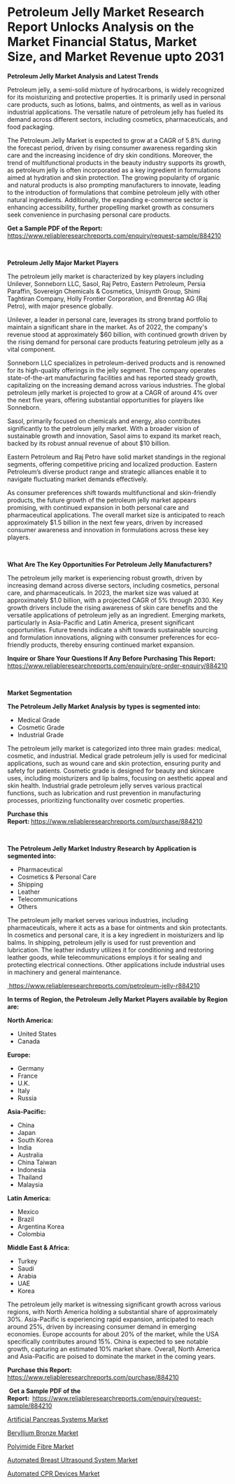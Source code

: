 <p><h1>Petroleum Jelly Market Research Report Unlocks Analysis on the Market Financial Status, Market Size, and Market Revenue upto 2031</h1></p><p><strong>Petroleum Jelly Market Analysis and Latest Trends</strong></p>
<p><p>Petroleum jelly, a semi-solid mixture of hydrocarbons, is widely recognized for its moisturizing and protective properties. It is primarily used in personal care products, such as lotions, balms, and ointments, as well as in various industrial applications. The versatile nature of petroleum jelly has fueled its demand across different sectors, including cosmetics, pharmaceuticals, and food packaging.</p><p>The Petroleum Jelly Market is expected to grow at a CAGR of 5.8% during the forecast period, driven by rising consumer awareness regarding skin care and the increasing incidence of dry skin conditions. Moreover, the trend of multifunctional products in the beauty industry supports its growth, as petroleum jelly is often incorporated as a key ingredient in formulations aimed at hydration and skin protection. The growing popularity of organic and natural products is also prompting manufacturers to innovate, leading to the introduction of formulations that combine petroleum jelly with other natural ingredients. Additionally, the expanding e-commerce sector is enhancing accessibility, further propelling market growth as consumers seek convenience in purchasing personal care products.</p></p>
<p><strong>Get a Sample PDF of the Report:&nbsp;</strong> <a href="https://www.reliableresearchreports.com/enquiry/request-sample/884210?utm_campaign=10&utm_medium=2&utm_source=Github&utm_content=ia&utm_term=07112024&utm_id=petroleum-jelly">https://www.reliableresearchreports.com/enquiry/request-sample/884210</a></p>
<p>&nbsp;</p>
<p><strong>Petroleum Jelly Major Market Players</strong></p>
<p><p>The petroleum jelly market is characterized by key players including Unilever, Sonneborn LLC, Sasol, Raj Petro, Eastern Petroleum, Persia Paraffin, Sovereign Chemicals & Cosmetics, Unisynth Group, Shimi Taghtiran Company, Holly Frontier Corporation, and Brenntag AG (Raj Petro), with major presence globally.</p><p>Unilever, a leader in personal care, leverages its strong brand portfolio to maintain a significant share in the market. As of 2022, the company's revenue stood at approximately $60 billion, with continued growth driven by the rising demand for personal care products featuring petroleum jelly as a vital component.</p><p>Sonneborn LLC specializes in petroleum-derived products and is renowned for its high-quality offerings in the jelly segment. The company operates state-of-the-art manufacturing facilities and has reported steady growth, capitalizing on the increasing demand across various industries. The global petroleum jelly market is projected to grow at a CAGR of around 4% over the next five years, offering substantial opportunities for players like Sonneborn.</p><p>Sasol, primarily focused on chemicals and energy, also contributes significantly to the petroleum jelly market. With a broader vision of sustainable growth and innovation, Sasol aims to expand its market reach, backed by its robust annual revenue of about $10 billion.</p><p>Eastern Petroleum and Raj Petro have solid market standings in the regional segments, offering competitive pricing and localized production. Eastern Petroleum’s diverse product range and strategic alliances enable it to navigate fluctuating market demands effectively.</p><p>As consumer preferences shift towards multifunctional and skin-friendly products, the future growth of the petroleum jelly market appears promising, with continued expansion in both personal care and pharmaceutical applications. The overall market size is anticipated to reach approximately $1.5 billion in the next few years, driven by increased consumer awareness and innovation in formulations across these key players.</p></p>
<p>&nbsp;</p>
<p><strong>What Are The Key Opportunities For Petroleum Jelly Manufacturers?</strong></p>
<p><p>The petroleum jelly market is experiencing robust growth, driven by increasing demand across diverse sectors, including cosmetics, personal care, and pharmaceuticals. In 2023, the market size was valued at approximately $1.0 billion, with a projected CAGR of 5% through 2030. Key growth drivers include the rising awareness of skin care benefits and the versatile applications of petroleum jelly as an ingredient. Emerging markets, particularly in Asia-Pacific and Latin America, present significant opportunities. Future trends indicate a shift towards sustainable sourcing and formulation innovations, aligning with consumer preferences for eco-friendly products, thereby ensuring continued market expansion.</p></p>
<p><strong>Inquire or Share Your Questions If Any Before Purchasing This Report:</strong> <a href="https://www.reliableresearchreports.com/enquiry/pre-order-enquiry/884210?utm_campaign=10&utm_medium=2&utm_source=Github&utm_content=ia&utm_term=07112024&utm_id=petroleum-jelly">https://www.reliableresearchreports.com/enquiry/pre-order-enquiry/884210</a></p>
<p>&nbsp;</p>
<p><strong>Market Segmentation</strong></p>
<p><strong>The Petroleum Jelly Market Analysis by types is segmented into:</strong></p>
<p><ul><li>Medical Grade</li><li>Cosmetic Grade</li><li>Industrial Grade</li></ul></p>
<p><p>The petroleum jelly market is categorized into three main grades: medical, cosmetic, and industrial. Medical grade petroleum jelly is used for medicinal applications, such as wound care and skin protection, ensuring purity and safety for patients. Cosmetic grade is designed for beauty and skincare uses, including moisturizers and lip balms, focusing on aesthetic appeal and skin health. Industrial grade petroleum jelly serves various practical functions, such as lubrication and rust prevention in manufacturing processes, prioritizing functionality over cosmetic properties.</p></p>
<p><strong>Purchase this Report:&nbsp;</strong><a href="https://www.reliableresearchreports.com/purchase/884210?utm_campaign=10&utm_medium=2&utm_source=Github&utm_content=ia&utm_term=07112024&utm_id=petroleum-jelly">https://www.reliableresearchreports.com/purchase/884210</a></p>
<p>&nbsp;</p>
<p><strong>The Petroleum Jelly Market Industry Research by Application is segmented into:</strong></p>
<p><ul><li>Pharmaceutical</li><li>Cosmetics & Personal Care</li><li>Shipping</li><li>Leather</li><li>Telecommunications</li><li>Others</li></ul></p>
<p><p>The petroleum jelly market serves various industries, including pharmaceuticals, where it acts as a base for ointments and skin protectants. In cosmetics and personal care, it is a key ingredient in moisturizers and lip balms. In shipping, petroleum jelly is used for rust prevention and lubrication. The leather industry utilizes it for conditioning and restoring leather goods, while telecommunications employs it for sealing and protecting electrical connections. Other applications include industrial uses in machinery and general maintenance.</p></p>
<p><a href="https://www.reliableresearchreports.com/petroleum-jelly-r884210?utm_campaign=10&utm_medium=2&utm_source=Github&utm_content=ia&utm_term=07112024&utm_id=petroleum-jelly">&nbsp;https://www.reliableresearchreports.com/petroleum-jelly-r884210</a></p>
<p><strong>In terms of Region, the Petroleum Jelly Market Players available by Region are:</strong></p>
<p>
    <p> <strong> North America: </strong>
        <ul>
            <li>United States</li>
            <li>Canada</li>
        </ul>
        </p> 
    <p> <strong> Europe: </strong>
        <ul>
            <li>Germany</li>
            <li>France</li>
            <li>U.K.</li>
            <li>Italy</li>
            <li>Russia</li>
        </ul>
        </p> 
    <p> <strong> Asia-Pacific: </strong>
        <ul>
            <li>China</li>
            <li>Japan</li>
            <li>South Korea</li>
            <li>India</li>
            <li>Australia</li>
            <li>China Taiwan</li>
            <li>Indonesia</li>
            <li>Thailand</li>
            <li>Malaysia</li>
        </ul>
        </p> 
    <p> <strong> Latin America: </strong>
        <ul>
            <li>Mexico</li>
            <li>Brazil</li>
            <li>Argentina Korea</li>
            <li>Colombia</li>
        </ul>
        </p> 
    <p> <strong> Middle East & Africa: </strong>
        <ul>
            <li>Turkey</li>
            <li>Saudi</li>
            <li>Arabia</li>
            <li>UAE</li>
            <li>Korea</li>
        </ul>
    </p>
    </p>
<p><p>The petroleum jelly market is witnessing significant growth across various regions, with North America holding a substantial share of approximately 30%. Asia-Pacific is experiencing rapid expansion, anticipated to reach around 25%, driven by increasing consumer demand in emerging economies. Europe accounts for about 20% of the market, while the USA specifically contributes around 15%. China is expected to see notable growth, capturing an estimated 10% market share. Overall, North America and Asia-Pacific are poised to dominate the market in the coming years.</p></p>
<p><strong>Purchase this Report: </strong><a href="https://www.reliableresearchreports.com/purchase/884210?utm_campaign=10&utm_medium=2&utm_source=Github&utm_content=ia&utm_term=07112024&utm_id=petroleum-jelly">https://www.reliableresearchreports.com/purchase/884210</a></p>
<p>&nbsp;<strong>Get a Sample PDF of the Report:&nbsp;&nbsp;</strong><a href="https://www.reliableresearchreports.com/enquiry/request-sample/884210?utm_campaign=10&utm_medium=2&utm_source=Github&utm_content=ia&utm_term=07112024&utm_id=petroleum-jelly">https://www.reliableresearchreports.com/enquiry/request-sample/884210</a></p>
<p><strong></strong></p>
<p><p><a href="https://issuu.com/reportprime-2/docs/artificial-pancreas-systems-market-_f331453e0273a8?utm_campaign=10&utm_medium=2&utm_source=Github&utm_content=ia&utm_term=07112024&utm_id=petroleum-jelly">Artificial Pancreas Systems Market</a></p><p><a href="https://github.com/JubayerMia832/Market-Research-Report-List-1/blob/main/beryllium-bronze-market.md?utm_campaign=10&utm_medium=2&utm_source=Github&utm_content=ia&utm_term=07112024&utm_id=petroleum-jelly">Beryllium Bronze Market</a></p><p><a href="https://github.com/kimhelmer83/Market-Research-Report-List-1/blob/main/polyimide-fibre-market.md?utm_campaign=10&utm_medium=2&utm_source=Github&utm_content=ia&utm_term=07112024&utm_id=petroleum-jelly">Polyimide Fibre Market</a></p><p><a href="https://issuu.com/reportprime-2/docs/automated-breast-ultrasound-system-_b616c9e64ada40?utm_campaign=10&utm_medium=2&utm_source=Github&utm_content=ia&utm_term=07112024&utm_id=petroleum-jelly">Automated Breast Ultrasound System Market</a></p><p><a href="https://issuu.com/reportprime-2/docs/automated-cpr-devices-market-size-2_8108c9e0555eb0?utm_campaign=10&utm_medium=2&utm_source=Github&utm_content=ia&utm_term=07112024&utm_id=petroleum-jelly">Automated CPR Devices Market</a></p></p>